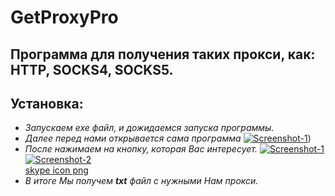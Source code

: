 # GetProxyPro
## Программа для получения таких прокси, как: HTTP, SOCKS4, SOCKS5.
## **Установка:**
+ *Запускаем exe файл, и дожидаемся запуска программы.*
 + *Далее перед нами открывается сама программа*
<a href="https://imgbb.com/"><img src="https://i.ibb.co/J315rdH/Screenshot-1.png" alt="Screenshot-1" border="0"></a>)
  + *После нажимаем на кнопку, которая Вас интересует.*
<a href="https://imgbb.com/"><img src="https://i.ibb.co/J315rdH/Screenshot-1.png" alt="Screenshot-1" border="0"></a><a href="https://imgbb.com/"><img src="https://i.ibb.co/D9gNXsh/Screenshot-2.png" alt="Screenshot-2" border="0"></a><br /><a target='_blank' href='https://imgbb.com/'>skype icon png</a><br />
   + *В итоге Мы получем **txt** файл c нужными Нам прокси.*

